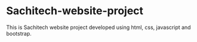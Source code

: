 # Sachitech-website-project
This is Sachitech website project developed using html, css, javascript and bootstrap.
